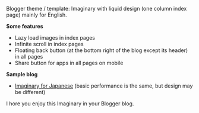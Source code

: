 <p>Blogger theme / template: Imaginary with liquid design (one column index page) mainly for English.</p>

<p><b>Some features</b></p>

<ul><li>Lazy load images in index pages</li><li>Infinite scroll in index pages</li><li>Floating back button (at the bottom right of the blog except its header) in all pages</li><li>Share button for apps in all pages on mobile</li></ul>

<p><b>Sample blog</b></p>

<ul><li><a href="https://imaginary-theme.blogspot.com/">Imaginary for Japanese</a> (basic performance is the same, but design may be different)</li></ul>

<p>I hore you enjoy this Imaginary in your Blogger blog.</p>

